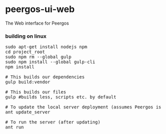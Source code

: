 # peergos-ui-web
The Web interface for Peergos

### building on linux

<pre>
sudo apt-get install nodejs npm
cd project_root
sudo npm rm --global gulp
sudo npm install --global gulp-cli
npm install

# This builds our dependencies
gulp build:vendor

# This builds our files
gulp #builds less, scripts etc. by default

# To update the local server deployment (assumes Peergos is in ../Peergos)
ant update_server

# To run the server (after updating)
ant run

</pre>
